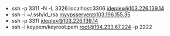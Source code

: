 - ssh -p 3311 -N -L 3326:localhost:3306 ideplex@103.226.139.14
- ssh -i ~/.ssh/id_rsa myvpsserver@103.196.155.35
- ssh -p 3311 ideplex@103.226.139.14
- ssh -i keypem/keyroot.pem root@194.233.67.224 -p 2222
